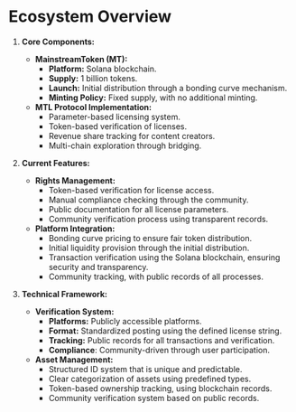 # Ecosystem Overview

1.  **Core Components:**
    *   **MainstreamToken (MT):**
        *   **Platform:** Solana blockchain.
        *   **Supply:** 1 billion tokens.
        *   **Launch:** Initial distribution through a bonding curve mechanism.
        *   **Minting Policy:** Fixed supply, with no additional minting.
    *   **MTL Protocol Implementation:**
        *   Parameter-based licensing system.
        *   Token-based verification of licenses.
        *   Revenue share tracking for content creators.
        *   Multi-chain exploration through bridging.

2.  **Current Features:**
    *   **Rights Management:**
        *   Token-based verification for license access.
        *   Manual compliance checking through the community.
        *   Public documentation for all license parameters.
        *   Community verification process using transparent records.
    *   **Platform Integration:**
        *   Bonding curve pricing to ensure fair token distribution.
        *   Initial liquidity provision through the initial distribution.
        *   Transaction verification using the Solana blockchain, ensuring security and transparency.
        *   Community tracking, with public records of all processes.

3.  **Technical Framework:**
    *   **Verification System:**
        *   **Platforms:** Publicly accessible platforms.
        *   **Format:** Standardized posting using the defined license string.
        *   **Tracking:** Public records for all transactions and verification.
        *   **Compliance**: Community-driven through user participation.
    *   **Asset Management:**
        *   Structured ID system that is unique and predictable.
        *   Clear categorization of assets using predefined types.
        *   Token-based ownership tracking, using blockchain records.
        *   Community verification system based on public records.
